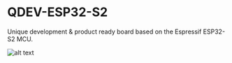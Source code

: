 # QDEV-ESP32-S2
Unique development & product ready board based on the Espressif ESP32-S2 MCU.

![alt text](../QDEV-PHOTOS/QDEV-S2-TOP.png?raw=true)
